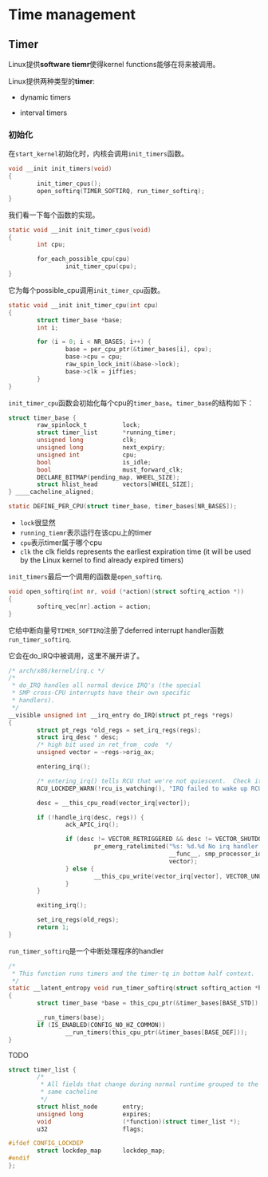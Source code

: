 # Time management

## Timer

Linux提供**software tiemr**使得kernel functions能够在将来被调用。

Linux提供两种类型的**timer**:

* dynamic timers

* interval timers

### 初始化

在``start_kernel``初始化时，内核会调用``init_timers``函数。

```c
void __init init_timers(void)
{
        init_timer_cpus();
        open_softirq(TIMER_SOFTIRQ, run_timer_softirq);
}
```

我们看一下每个函数的实现。

```c
static void __init init_timer_cpus(void)
{
        int cpu;

        for_each_possible_cpu(cpu)
                init_timer_cpu(cpu);
}
```

它为每个possible_cpu调用``init_timer_cpu``函数。

```c
static void __init init_timer_cpu(int cpu)
{
        struct timer_base *base;
        int i;

        for (i = 0; i < NR_BASES; i++) {
                base = per_cpu_ptr(&timer_bases[i], cpu);
                base->cpu = cpu;
                raw_spin_lock_init(&base->lock);
                base->clk = jiffies;
        }
}
```

``init_timer_cpu``函数会初始化每个cpu的``timer_base``。``timer_base``的结构如下：

```c
struct timer_base {
        raw_spinlock_t          lock;
        struct timer_list       *running_timer;
        unsigned long           clk;
        unsigned long           next_expiry;
        unsigned int            cpu;
        bool                    is_idle;
        bool                    must_forward_clk;
        DECLARE_BITMAP(pending_map, WHEEL_SIZE);
        struct hlist_head       vectors[WHEEL_SIZE];
} ____cacheline_aligned;

static DEFINE_PER_CPU(struct timer_base, timer_bases[NR_BASES]);
```

* ``lock``很显然
* ``running_tiemr``表示运行在该cpu上的timer
* ``cpu``表示timer属于哪个cpu
* ``clk`` the clk fields represents the earliest expiration time (it will be used by the Linux kernel to find already expired timers)

``init_timers``最后一个调用的函数是``open_softirq``.

```c
void open_softirq(int nr, void (*action)(struct softirq_action *))
{
        softirq_vec[nr].action = action;
}
```

它给中断向量号``TIMER_SOFTIRQ``注册了deferred interrupt handler函数``run_timer_softirq``.

它会在do_IRQ中被调用，这里不展开讲了。

```c
/* arch/x86/kernel/irq.c */
/*
 * do_IRQ handles all normal device IRQ's (the special
 * SMP cross-CPU interrupts have their own specific
 * handlers).
 */
__visible unsigned int __irq_entry do_IRQ(struct pt_regs *regs)
{
        struct pt_regs *old_regs = set_irq_regs(regs);
        struct irq_desc * desc;
        /* high bit used in ret_from_ code  */
        unsigned vector = ~regs->orig_ax;

        entering_irq();

        /* entering_irq() tells RCU that we're not quiescent.  Check it. */
        RCU_LOCKDEP_WARN(!rcu_is_watching(), "IRQ failed to wake up RCU");

        desc = __this_cpu_read(vector_irq[vector]);

        if (!handle_irq(desc, regs)) {
                ack_APIC_irq();

                if (desc != VECTOR_RETRIGGERED && desc != VECTOR_SHUTDOWN) {
                        pr_emerg_ratelimited("%s: %d.%d No irq handler for vector\n",
                                             __func__, smp_processor_id(),
                                             vector);
                } else {
                        __this_cpu_write(vector_irq[vector], VECTOR_UNUSED);
                }
        }

        exiting_irq();

        set_irq_regs(old_regs);
        return 1;
}
```

``run_timer_softirq``是一个中断处理程序的handler

```c
/*
 * This function runs timers and the timer-tq in bottom half context.
 */
static __latent_entropy void run_timer_softirq(struct softirq_action *h)
{
        struct timer_base *base = this_cpu_ptr(&timer_bases[BASE_STD]);

        __run_timers(base);
        if (IS_ENABLED(CONFIG_NO_HZ_COMMON))
                __run_timers(this_cpu_ptr(&timer_bases[BASE_DEF]));
}
```

TODO

```c
struct timer_list {
        /*
         * All fields that change during normal runtime grouped to the
         * same cacheline
         */
        struct hlist_node       entry;
        unsigned long           expires;
        void                    (*function)(struct timer_list *);
        u32                     flags;

#ifdef CONFIG_LOCKDEP
        struct lockdep_map      lockdep_map;
#endif
};
```
